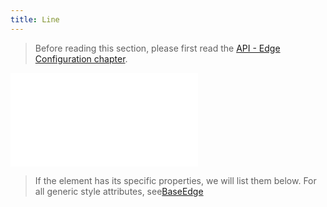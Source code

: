 ```yaml
---
title: Line
---
```


> Before reading this section, please first read the [API - Edge Configuration chapter](/api/elements/edges/base-edge).

<embed src="@/common/api/elements/edges/line.md"></embed>

> If the element has its specific properties, we will list them below. For all generic style attributes, see[BaseEdge](./BaseEdge.en.md)
